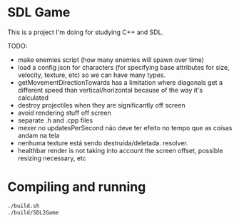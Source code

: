 # SDL Game

This is a project I'm doing for studying C++ and SDL.

TODO:
- make enemies script (how many enemies will spawn over time)
- load a config json for characters (for specifying base attributes for size, velocity, texture, etc) so we can have many types.
- getMovementDirectionTowards has a limitation where diagonals get a different speed than vertical/horizontal because of the way it's calculated
- destroy projectiles when they are significantly off screen
- avoid rendering stuff off screen
- separate .h and .cpp files
- mexer no updatesPerSecond não deve ter efeito no tempo que as coisas andam na tela
- nenhuma texture está sendo destruída/deletada. resolver.
- healthbar render is not taking into account the screen offset, possible resizing necessary, etc

# Compiling and running

```bash
./build.sh
./build/SDL2Game
```
